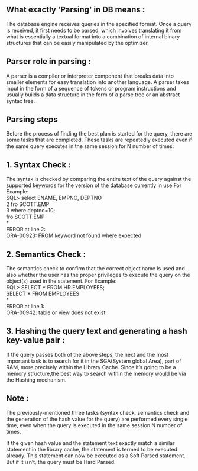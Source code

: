 
## What exactly 'Parsing' in DB means :  
The database engine receives queries in the specified format. Once a query is received, it first needs to be parsed, which involves translating it from what is essentially a textual format into a combination of internal binary structures that can be easily manipulated by the optimizer.

## Parser role in parsing :
A parser is a compiler or interpreter component that breaks data into smaller elements for easy translation into another language. A parser takes input in the form of a sequence of tokens or program instructions and usually builds a data structure in the form of a parse tree or an abstract syntax tree.

## Parsing steps
Before the process of finding the best plan is started for the query, there are some tasks that are completed. These tasks are repeatedly executed even if the same query executes in the same session for N number of times:

## 1. Syntax Check : 
  The syntax is checked by comparing the entire text of the query against the supported keywords for the version of             the database currently in use
  For Example: <br/>
  SQL> select ENAME, EMPNO, DEPTNO<br/>
  2  fro SCOTT.EMP<br/>
  3  where deptno=10;<br/>
  fro SCOTT.EMP<br/>
    *<br/>
  ERROR at line 2:<br/>
  ORA-00923: FROM keyword not found where expected<br/>

## 2. Semantics Check : 
  The semantics check to confirm that the correct object name is used and also whether the user has the proper privileges       to execute the query on the object(s) used in the statement.
  For Example: <br/>
  SQL> SELECT * FROM HR.EMPLOYEES;<br/>
  SELECT * FROM EMPLOYEES<br/>
              *<br/>
  ERROR at line 1:<br/>
  ORA-00942: table or view does not exist<br/>
  
## 3. Hashing the query text and generating a hash key-value pair : 
  If the query passes both of the above steps, the next and the most important task is to search for it in the                   SGA(System global Area), part of RAM, more precisely within the Library Cache. Since it’s going to be a memory                 structure,the best way to search within the memory would be via the Hashing mechanism.
  
## Note :  
The previously-mentioned three tasks (syntax check, semantics check and the generation of the hash value for the query) are performed every single time, even when the query is executed in the same session N number of times.

If the given hash value and the statement text exactly match a similar statement in the library cache, the statement is termed to be executed already. This statement can now be executed as a Soft Parsed statement. But if it isn’t, the query must be Hard Parsed.



  


